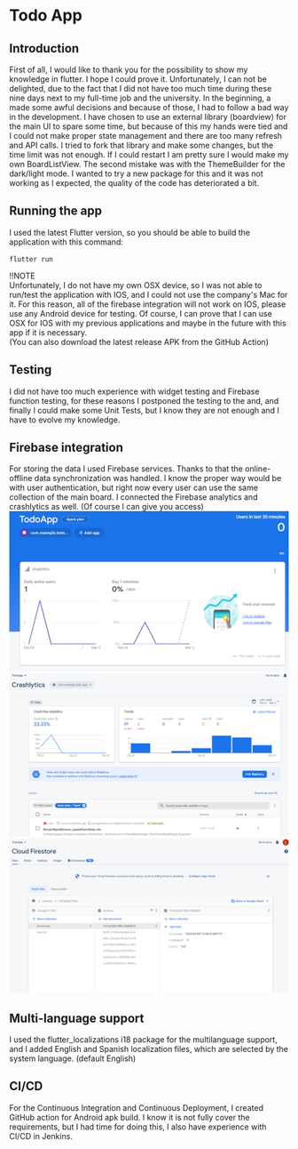 # Todo App

## Introduction

First of all, I would like to thank you for the possibility to show my knowledge in flutter. I hope I could prove it. Unfortunately, I can not be delighted, due to the fact that I did not have too much time during these nine days next to my full-time job and the university. In the beginning, a made some awful decisions and because of those, I had to follow a bad way in the development. I have chosen to use an external library (boardview) for the main UI to spare some time, but because of this my hands were tied and I could not make proper state management and there are too many refresh and API calls. I tried to fork that library and make some changes, but the time limit was not enough.
If I could restart I am pretty sure I would make my own BoardListView.
The second mistake was with the ThemeBuilder for the dark/light mode. I wanted to try a new package for this and it was not working as I expected, the quality of the code has deteriorated a bit.
## Running the app
I used the latest Flutter version, so you should be able to build the application with this command:
```
flutter run
```
!!NOTE  
Unfortunately, I do not have my own OSX device, so I was not able to run/test the application with IOS, and I could not use the company's Mac for it. For this reason, all of the firebase integration will not work on IOS, please use any Android device for testing. Of course, I can prove that I can use OSX for IOS with my previous applications and maybe in the future with this app if it is necessary.  
(You can also download the latest release APK from the GitHub Action)
## Testing

I did not have too much experience with widget testing and Firebase function testing, for these reasons I postponed the testing to the and, and finally I could make some Unit Tests, but I know they are not enough and I have to evolve my knowledge.

## Firebase integration

For storing the data I used Firebase services. Thanks to that the online-offline data synchronization was handled. I know the proper way would be with user authentication, but right now every user can use the same collection of the main board.
I connected the Firebase analytics and crashlytics as well.
(Of course I can give you access)
![Analytics](/assets/analytics.PNG)
![Crashlytics](/assets/crashlytics.PNG)
![Firestore](/assets/db.PNG)

## Multi-language support
I used the flutter_localizations i18 package for the multilanguage support, and I added English and Spanish localization files, which are selected by the system language. (default English)

## CI/CD
For the Continuous Integration and Continuous Deployment, I created GitHub action for Android apk build. I know it is not fully cover the requirements, but I had time for doing this, I also have experience with CI/CD in Jenkins.




